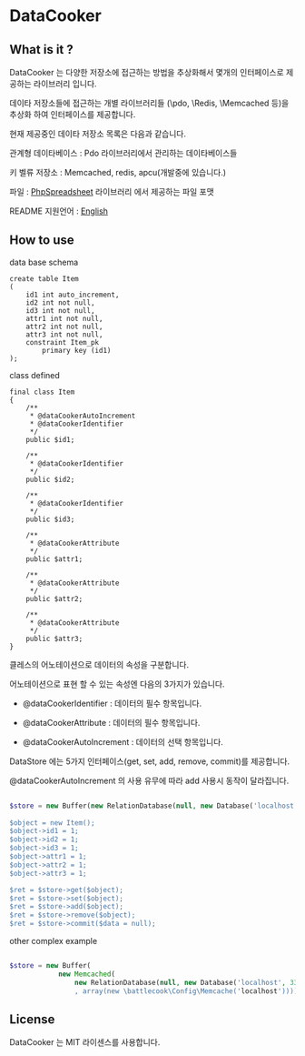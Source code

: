 # DataCooker


## What is it ?

DataCooker 는 다양한 저장소에 접근하는 방법을 추상화해서 몇개의 인터페이스로 제공하는 라이브러리 입니다. 

데이타 저장소들에 접근하는 개별 라이브러리들 (\pdo, \Redis, \Memcached 등)을 추상화 하여 인터페이스를 제공합니다. 

현재 제공중인 데이타 저장소 목록은 다음과 같습니다.

관계형 데이타베이스 : Pdo 라이브러리에서 관리하는 데이타베이스들 

키 벨류 저장소 : Memcached, redis, apcu(개발중에 있습니다.) 

파일 : [PhpSpreadsheet](https://github.com/PHPOffice/PhpSpreadsheet) 라이브러리 에서 제공하는 파일 포맷

README 지원언어 : [English](README.md)

## How to use

data base schema

```
create table Item
(
	id1 int auto_increment,
	id2 int not null,
	id3 int not null,
	attr1 int not null,
	attr2 int not null,
	attr3 int not null,
	constraint Item_pk
		primary key (id1)
);

```

class defined 

```
final class Item
{
    /**
     * @dataCookerAutoIncrement
     * @dataCookerIdentifier
     */
    public $id1;
    
    /**
     * @dataCookerIdentifier
     */
    public $id2;
    
    /**
     * @dataCookerIdentifier
     */
    public $id3;
    
    /**
     * @dataCookerAttribute
     */
    public $attr1;
    
    /**
     * @dataCookerAttribute
     */
    public $attr2;
    
    /**
     * @dataCookerAttribute
     */
    public $attr3;
}
```

클레스의 어노테이션으로 데이터의 속성을 구분합니다.

어노테이션으로 표현 할 수 있는 속성엔 다음의 3가지가 있습니다.

* @dataCookerIdentifier : 데이터의 필수 항목입니다.

* @dataCookerAttribute : 데이터의 필수 항목입니다.

* @dataCookerAutoIncrement : 데이터의 선택 항목입니다. 

DataStore 에는 5가지 인터페이스(get, set, add, remove, commit)를 제공합니다. 

@dataCookerAutoIncrement 의 사용 유무에 따라 add 사용시 동작이 달라집니다.
 

```php

$store = new Buffer(new RelationDatabase(null, new Database('localhost', 3306, 'dbName, new Auth('id', 'password'))));
       
$object = new Item();
$object->id1 = 1;
$object->id2 = 1;
$object->id3 = 1;
$object->attr1 = 1;
$object->attr2 = 1;
$object->attr3 = 1;

$ret = $store->get($object);
$ret = $store->set($object);
$ret = $store->add($object);
$ret = $store->remove($object);
$ret = $store->commit($data = null);

```

other complex example

```php

$store = new Buffer(
            new Memcached(
                new RelationDatabase(null, new Database('localhost', 3306, 'dbName, new Auth('id', 'password')))
                , array(new \battlecook\Config\Memcache('localhost'))));
```


## License

DataCooker 는 MIT 라이센스를 사용합니다.




